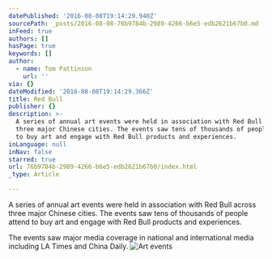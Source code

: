 ```yaml
---
datePublished: '2016-08-08T19:14:29.940Z'
sourcePath: _posts/2016-08-08-76b9784b-2989-4266-b6e5-edb2621b67b0.md
inFeed: true
authors: []
hasPage: true
keywords: []
author:
  - name: Tom Pattinson
    url: ''
via: {}
dateModified: '2016-08-08T19:14:29.366Z'
title: Red Bull
publisher: {}
description: >-
  A series of annual art events were held in association with Red Bull across
  three major Chinese cities. The events saw tens of thousands of people attend
  to buy art and engage with Red Bull products and experiences.
inLanguage: null
inNav: false
starred: true
url: 76b9784b-2989-4266-b6e5-edb2621b67b0/index.html
_type: Article

---
```

A series of annual art events were held in association with Red Bull across three major Chinese cities. The events saw tens of thousands of people attend to buy art and engage with Red Bull products and experiences.

The events saw major media coverage in national and international media including LA Times and China Daily.
![Art events](https://the-grid-user-content.s3-us-west-2.amazonaws.com/51c292ae-df61-4abe-98fa-d25f6d8e8d04.jpg)